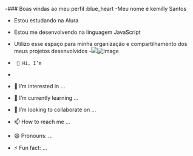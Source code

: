 -### Boas vindas ao meu perfil :blue_heart
-Meu nome é kemilly Santos

- Estou estudando na Alura
- Estou me desenvolvendo na linguagem JavaScript
- Utilizo esse espaço para minha organização e compartilhamento dos meus projetos desenvolvidos
-![](link)![image](https://github.com/user-attachments/assets/0d0e3550-729c-47a1-8035-f079d6960a86)

-      👋 Hi, I’m 
- 
- 👀 I’m interested in ...
- 🌱 I’m currently learning ...
- 💞️ I’m looking to collaborate on ...
- 📫 How to reach me ...
- 😄 Pronouns: ...
- ⚡ Fun fact: ...

<!---
Kemilly29/Kemilly29 is a ✨ special ✨ repository because its `README.md` (this file) appears on your GitHub profile.
You can click the Preview link to take a look at your changes.
--->
